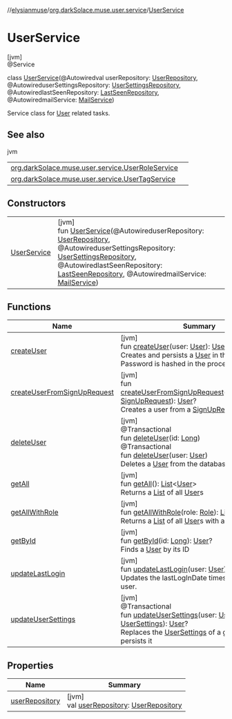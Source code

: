 //[elysianmuse](../../../index.md)/[org.darkSolace.muse.user.service](../index.md)/[UserService](index.md)

# UserService

[jvm]\
@Service

class [UserService](index.md)(@Autowiredval userRepository: [UserRepository](../../org.darkSolace.muse.user.repository/-user-repository/index.md), @AutowireduserSettingsRepository: [UserSettingsRepository](../../org.darkSolace.muse.user.repository/-user-settings-repository/index.md), @AutowiredlastSeenRepository: [LastSeenRepository](../../org.darkSolace.muse.lastSeen.repository/-last-seen-repository/index.md), @AutowiredmailService: [MailService](../../org.darkSolace.muse.mail.service/-mail-service/index.md))

Service class for [User](../../org.darkSolace.muse.user.model/-user/index.md) related tasks.

## See also

jvm

| | |
|---|---|
| [org.darkSolace.muse.user.service.UserRoleService](../-user-role-service/index.md) |  |
| [org.darkSolace.muse.user.service.UserTagService](../-user-tag-service/index.md) |  |

## Constructors

| | |
|---|---|
| [UserService](-user-service.md) | [jvm]<br>fun [UserService](-user-service.md)(@AutowireduserRepository: [UserRepository](../../org.darkSolace.muse.user.repository/-user-repository/index.md), @AutowireduserSettingsRepository: [UserSettingsRepository](../../org.darkSolace.muse.user.repository/-user-settings-repository/index.md), @AutowiredlastSeenRepository: [LastSeenRepository](../../org.darkSolace.muse.lastSeen.repository/-last-seen-repository/index.md), @AutowiredmailService: [MailService](../../org.darkSolace.muse.mail.service/-mail-service/index.md)) |

## Functions

| Name | Summary |
|---|---|
| [createUser](create-user.md) | [jvm]<br>fun [createUser](create-user.md)(user: [User](../../org.darkSolace.muse.user.model/-user/index.md)): [User](../../org.darkSolace.muse.user.model/-user/index.md)?<br>Creates and persists a [User](../../org.darkSolace.muse.user.model/-user/index.md) in the database Password is hashed in the process |
| [createUserFromSignUpRequest](create-user-from-sign-up-request.md) | [jvm]<br>fun [createUserFromSignUpRequest](create-user-from-sign-up-request.md)(signUpRequest: [SignUpRequest](../../org.darkSolace.muse.security.model/-sign-up-request/index.md)): [User](../../org.darkSolace.muse.user.model/-user/index.md)?<br>Creates a user from a [SignUpRequest](../../org.darkSolace.muse.security.model/-sign-up-request/index.md) |
| [deleteUser](delete-user.md) | [jvm]<br>@Transactional<br>fun [deleteUser](delete-user.md)(id: [Long](https://kotlinlang.org/api/latest/jvm/stdlib/kotlin/-long/index.html))<br>@Transactional<br>fun [deleteUser](delete-user.md)(user: [User](../../org.darkSolace.muse.user.model/-user/index.md))<br>Deletes a [User](../../org.darkSolace.muse.user.model/-user/index.md) from the database |
| [getAll](get-all.md) | [jvm]<br>fun [getAll](get-all.md)(): [List](https://kotlinlang.org/api/latest/jvm/stdlib/kotlin.collections/-list/index.html)&lt;[User](../../org.darkSolace.muse.user.model/-user/index.md)&gt;<br>Returns a [List](https://kotlinlang.org/api/latest/jvm/stdlib/kotlin.collections/-list/index.html) of all [User](../../org.darkSolace.muse.user.model/-user/index.md)s |
| [getAllWithRole](get-all-with-role.md) | [jvm]<br>fun [getAllWithRole](get-all-with-role.md)(role: [Role](../../org.darkSolace.muse.user.model/-role/index.md)): [List](https://kotlinlang.org/api/latest/jvm/stdlib/kotlin.collections/-list/index.html)&lt;[User](../../org.darkSolace.muse.user.model/-user/index.md)&gt;<br>Returns a [List](https://kotlinlang.org/api/latest/jvm/stdlib/kotlin.collections/-list/index.html) of all [User](../../org.darkSolace.muse.user.model/-user/index.md)s with a given [Role](../../org.darkSolace.muse.user.model/-role/index.md) |
| [getById](get-by-id.md) | [jvm]<br>fun [getById](get-by-id.md)(id: [Long](https://kotlinlang.org/api/latest/jvm/stdlib/kotlin/-long/index.html)): [User](../../org.darkSolace.muse.user.model/-user/index.md)?<br>Finds a [User](../../org.darkSolace.muse.user.model/-user/index.md) by its ID |
| [updateLastLogin](update-last-login.md) | [jvm]<br>fun [updateLastLogin](update-last-login.md)(user: [User](../../org.darkSolace.muse.user.model/-user/index.md))<br>Updates the lastLogInDate timestamp of a given user. |
| [updateUserSettings](update-user-settings.md) | [jvm]<br>@Transactional<br>fun [updateUserSettings](update-user-settings.md)(user: [User](../../org.darkSolace.muse.user.model/-user/index.md), settings: [UserSettings](../../org.darkSolace.muse.user.model/-user-settings/index.md)): [User](../../org.darkSolace.muse.user.model/-user/index.md)?<br>Replaces the [UserSettings](../../org.darkSolace.muse.user.model/-user-settings/index.md) of a given [User](../../org.darkSolace.muse.user.model/-user/index.md) and persists it |

## Properties

| Name | Summary |
|---|---|
| [userRepository](user-repository.md) | [jvm]<br>val [userRepository](user-repository.md): [UserRepository](../../org.darkSolace.muse.user.repository/-user-repository/index.md) |
